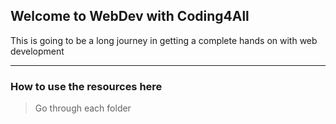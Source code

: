 ## Welcome to WebDev with Coding4All

This is going to be a long journey in getting a complete hands on with web development

---

### How to use the resources here


> Go through each folder